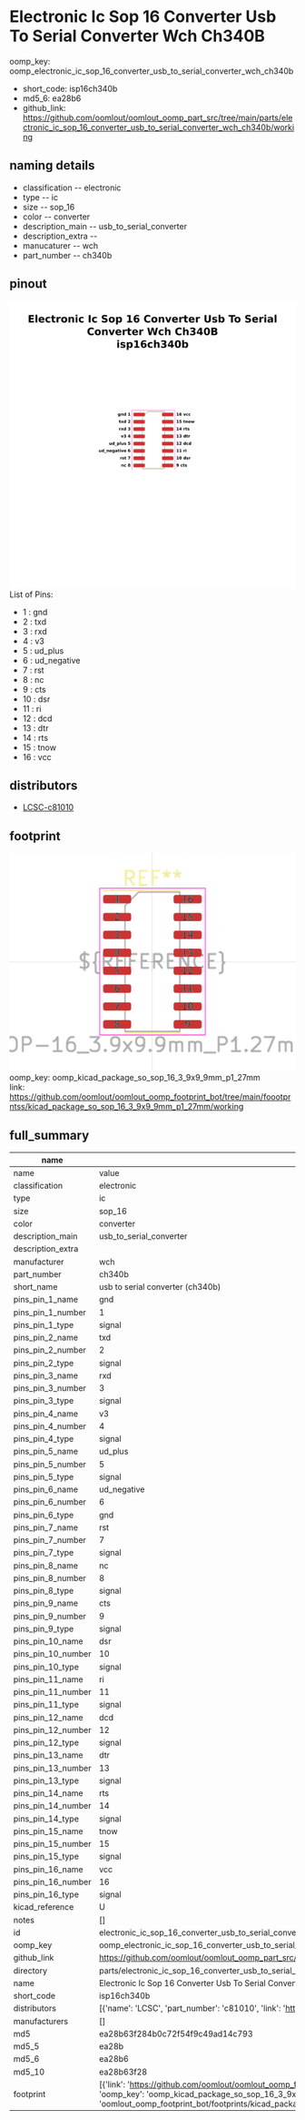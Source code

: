 # Electronic Ic Sop 16 Converter Usb To Serial Converter Wch Ch340B
oomp_key: oomp_electronic_ic_sop_16_converter_usb_to_serial_converter_wch_ch340b 

  
* short_code: isp16ch340b
* md5_6: ea28b6  
* github_link: https://github.com/oomlout/oomlout_oomp_part_src/tree/main/parts/electronic_ic_sop_16_converter_usb_to_serial_converter_wch_ch340b/working  
## naming details
* classification -- electronic
* type -- ic
* size -- sop_16
* color -- converter
* description_main -- usb_to_serial_converter
* description_extra -- 
* manucaturer -- wch
* part_number -- ch340b
## pinout
![](working_pinout_600.png)  
List of Pins:

* 1 : gnd
* 2 : txd
* 3 : rxd
* 4 : v3
* 5 : ud_plus
* 6 : ud_negative
* 7 : rst
* 8 : nc
* 9 : cts
* 10 : dsr
* 11 : ri
* 12 : dcd
* 13 : dtr
* 14 : rts
* 15 : tnow
* 16 : vcc
## distributors
* [LCSC-c81010](https://lcsc.com/product-detail/c81010.html)  



## footprint

![](footprint/0/working/working_600.png)  
oomp_key: oomp_kicad_package_so_sop_16_3_9x9_9mm_p1_27mm  
link: https://github.com/oomlout/oomlout_oomp_footprint_bot/tree/main/foootprntss/kicad_package_so_sop_16_3_9x9_9mm_p1_27mm/working  

## full_summary
| name | value | 
| --- | --- | 
| name | value | 
| classification | electronic | 
| type | ic | 
| size | sop_16 | 
| color | converter | 
| description_main | usb_to_serial_converter | 
| description_extra |  | 
| manufacturer | wch | 
| part_number | ch340b | 
| short_name | usb to serial converter (ch340b) | 
| pins_pin_1_name | gnd | 
| pins_pin_1_number | 1 | 
| pins_pin_1_type | signal | 
| pins_pin_2_name | txd | 
| pins_pin_2_number | 2 | 
| pins_pin_2_type | signal | 
| pins_pin_3_name | rxd | 
| pins_pin_3_number | 3 | 
| pins_pin_3_type | signal | 
| pins_pin_4_name | v3 | 
| pins_pin_4_number | 4 | 
| pins_pin_4_type | signal | 
| pins_pin_5_name | ud_plus | 
| pins_pin_5_number | 5 | 
| pins_pin_5_type | signal | 
| pins_pin_6_name | ud_negative | 
| pins_pin_6_number | 6 | 
| pins_pin_6_type | gnd | 
| pins_pin_7_name | rst | 
| pins_pin_7_number | 7 | 
| pins_pin_7_type | signal | 
| pins_pin_8_name | nc | 
| pins_pin_8_number | 8 | 
| pins_pin_8_type | signal | 
| pins_pin_9_name | cts | 
| pins_pin_9_number | 9 | 
| pins_pin_9_type | signal | 
| pins_pin_10_name | dsr | 
| pins_pin_10_number | 10 | 
| pins_pin_10_type | signal | 
| pins_pin_11_name | ri | 
| pins_pin_11_number | 11 | 
| pins_pin_11_type | signal | 
| pins_pin_12_name | dcd | 
| pins_pin_12_number | 12 | 
| pins_pin_12_type | signal | 
| pins_pin_13_name | dtr | 
| pins_pin_13_number | 13 | 
| pins_pin_13_type | signal | 
| pins_pin_14_name | rts | 
| pins_pin_14_number | 14 | 
| pins_pin_14_type | signal | 
| pins_pin_15_name | tnow | 
| pins_pin_15_number | 15 | 
| pins_pin_15_type | signal | 
| pins_pin_16_name | vcc | 
| pins_pin_16_number | 16 | 
| pins_pin_16_type | signal | 
| kicad_reference | U | 
| notes | [] | 
| id | electronic_ic_sop_16_converter_usb_to_serial_converter_wch_ch340b | 
| oomp_key | oomp_electronic_ic_sop_16_converter_usb_to_serial_converter_wch_ch340b | 
| github_link | https://github.com/oomlout/oomlout_oomp_part_src/tree/main/parts/electronic_ic_sop_16_converter_usb_to_serial_converter_wch_ch340b/working | 
| directory | parts/electronic_ic_sop_16_converter_usb_to_serial_converter_wch_ch340b | 
| name | Electronic Ic Sop 16 Converter Usb To Serial Converter Wch Ch340B | 
| short_code | isp16ch340b | 
| distributors | [{'name': 'LCSC', 'part_number': 'c81010', 'link': 'https://lcsc.com/product-detail/c81010.html', 'id': 'distributor_lcsc'}] | 
| manufacturers | [] | 
| md5 | ea28b63f284b0c72f54f9c49ad14c793 | 
| md5_5 | ea28b | 
| md5_6 | ea28b6 | 
| md5_10 | ea28b63f28 | 
| footprint | [{'link': 'https://github.com/oomlout/oomlout_oomp_footprint_bot/tree/main/foootprntss/kicad_package_so_sop_16_3_9x9_9mm_p1_27mm', 'oomp_key': 'oomp_kicad_package_so_sop_16_3_9x9_9mm_p1_27mm', 'directory': 'oomlout_oomp_footprint_bot/footprints/kicad_package_so_sop_16_3_9x9_9mm_p1_27mm//working/working.kicad_mod'}] | 

